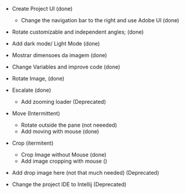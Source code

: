 

- Create Project UI (done)
  - Change the navigation bar to the right and use Adobe UI (done)
- Rotate customizable and independent angles; (done)
- Add dark mode/ Light Mode (done)
- Mostrar dimensoes da imagem (done)
- Change Variables and improve code (done)
- Rotate Image, (done)
- Escalate (done)
  - Add zooming loader (Deprecated)
- Move (Intermittent)
  - Rotate outside the pane (not neeeded)
  - Add moving with mouse (done)

- Crop (itermitent)
  - Crop Image without Mouse (done)
  - Add image cropping with mouse ()



- Add drop image here (not that much needed) (Deprecated)
- Change the project IDE to Intellij (Deprecated)
